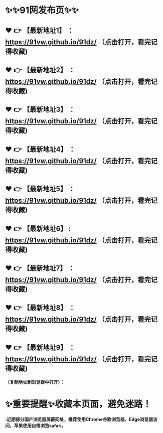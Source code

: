 # :sparkles::sparkles:91网发布页:sparkles::sparkles:

 :heart: :point_right: 【最新地址1】 ：https://91vw.github.io/91dz/  （点击打开，看完记得收藏)
 ------
 :heart: :point_right: 【最新地址2】 ：https://91vw.github.io/91dz/  （点击打开，看完记得收藏)
 ------
 :heart: :point_right: 【最新地址3】 ：https://91vw.github.io/91dz/ （点击打开，看完记得收藏)
 ------
 :heart: :point_right: 【最新地址4】 ：https://91vw.github.io/91dz/  （点击打开，看完记得收藏)
 ------
 :heart: :point_right: 【最新地址5】 ：https://91vw.github.io/91dz/ （点击打开，看完记得收藏)
 ------
 :heart: :point_right: 【最新地址6】 : https://91vw.github.io/91dz/  （点击打开，看完记得收藏)
 ------
 :heart: :point_right: 【最新地址7】 ：https://91vw.github.io/91dz/ （点击打开，看完记得收藏)
 ------
 :heart: :point_right: 【最新地址8】 ：https://91vw.github.io/91dz/ （点击打开，看完记得收藏)
 ------
 :heart: :point_right: 【最新地址9】 ：https://91vw.github.io/91dz/ （点击打开，看完记得收藏)
  ------

  
#### （复制地址到浏览器中打开）：
# :sparkles:重要提醒:sparkles:收藏本页面，避免迷路！
#### :近期部分国产浏览器屏蔽网址，推荐使用Chrome谷歌浏览器、Edge浏览器访问，苹果使用自带浏览safari。
